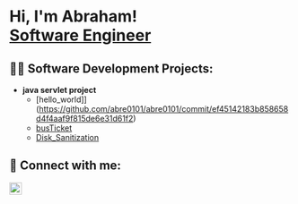 <h1>Hi, I'm Abraham! <br/><a href="https://github.com/abre0101">Software Engineer</a>

<h2>👨‍💻 Software Development Projects:</h2>

- <b>java servlet project</b>
  - [hello_world]](https://github.com/abre0101/abre0101/commit/ef45142183b858658d4f4aaf9f815de6e31d61f2)
  - [busTicket](https://github.com/abre0101/busTicket)
  - [Disk_Sanitization](https://github.com/abre0101/lab/blob/main/README.md)
    

<h2> 🤳 Connect with me:</h2>


[<img align="left" alt="abraham_.010 | Instagram" width="22px" src="https://cdn.jsdelivr.net/npm/simple-icons@v3/icons/instagram.svg" />][instagram]


[instagram]: https://www.instagram.com/abraham_.010/


<!--
**abre0101/abre0101** is a ✨ _special_ ✨ repository because its `README.md` (this file) appears on your GitHub profile.

Here are some ideas to get you started:

- 🔭 I’m currently working on ...
- 🌱 I’m currently learning ...
- 👯 I’m looking to collaborate on ...
- 🤔 I’m looking for help with ...
- 💬 Ask me about ...
- 📫 How to reach me: ...
- 😄 Pronouns: ...
- ⚡ Fun fact: ...
-->
